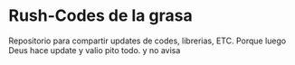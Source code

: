 # Rush-Codes de la grasa
Repositorio para compartir updates de codes, librerias, ETC.
Porque luego Deus hace update y valio pito todo. y no avisa
